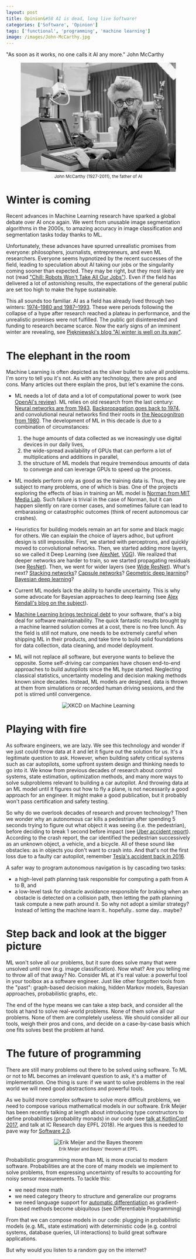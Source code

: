 ```yaml
---
layout: post
title: Opinion&#58 AI is dead, long live Software!
categories: ['Software', 'Opinion']
tags: ['functional', 'programming', 'machine learning']
image: /images/John-McCarthy.jpg
---
```


"As soon as it works, no one calls it AI any more." John McCarthy

<figure>
    <center>
    <img src="/images/John-McCarthy.jpg" alt="John McCarthy (1927-2011), the father of AI">
    <figcaption>
        <small>John McCarthy (1927-2011), the father of AI</small>
    </figcaption>
    </center>
</figure>

# Winter is coming
Recent advances in Machine Learning research have sparked a global debate over AI once again.
We went from unusable image segmentation algorithms in the 2000s, to amazing accuracy in image classification and segmentation tasks today thanks to ML.

Unfortunately, these advances have spurred unrealistic promises from everyone: philosophers, journalists, entrepreneurs, and even ML researchers.
Everyone seems hypnotized by the recent successes of the field, leading to speculation about AI taking our jobs or the singularity coming sooner than expected.
They may be right, but they most likely are not (read ["Chill: Robots Won't Take All Our Jobs"](https://www.wired.com/2017/08/robots-will-not-take-your-job/)).
Even if the field has delivered a lot of astonishing results, the expectations of the general public are set too high to make the hype sustainable.

This all sounds too familiar.
AI as a field has already lived through two winters: [1974–1980 and 1987–1993](https://en.wikipedia.org/wiki/AI_winter).
These were periods following the collapse of a hype after research reached a plateau in performance, and the unrealistic promises were not fulfilled.
The public got disinterested and funding to research became scarce.
Now the early signs of an imminent winter are revealing, see [Piękniewski's blog "AI winter is well on its way"](https://blog.piekniewski.info/2018/05/28/ai-winter-is-well-on-its-way/).

# The elephant in the room
Machine Learning is often depicted as the silver bullet to solve all problems.
I'm sorry to tell you it's not.
As with any technology, there are pros and cons.
Many articles out there explain the pros, but let's examine the cons.

- ML needs a lot of data and a lot of computational power to work (see [OpenAI's review](https://blog.openai.com/ai-and-compute/)).
ML relies on old research from the last century: [Neural networks are from 1943](https://link.springer.com/article/10.1007/BF02478259), [Backpropagation goes back to 1974](https://www.researchgate.net/publication/35657389_Beyond_regression_new_tools_for_prediction_and_analysis_in_the_behavioral_sciences), and convolutional neural networks find their roots in [the Neocognitron from 1980](https://link.springer.com/article/10.1007/BF00344251).
The development of ML in this decade is due to a combination of circumstances:
    1. the huge amounts of data collected as we increasingly use digital devices in our daily lives,
    2. the wide-spread availability of GPUs that can perform a lot of multiplications and additions in parallel,
    3. the structure of ML models that require tremendous amounts of data to converge and can leverage GPUs to speed up the process.

- ML models perform only as good as the training data is.
Thus, they are subject to many problems, one of which is bias.
One of the projects exploring the effects of bias in training an ML model is [Norman from MIT Media Lab](http://norman-ai.mit.edu/).
Such failure is trivial in the case of Norman, but it can happen silently on rare corner cases, and sometimes failure can lead to embarassing or catastrophic outcomes (think of recent autonomous car crashes).

- Heuristics for building models remain an art for some and black magic for others.
We can explain the choice of layers adhoc, but upfront design is still impossible.
First, we started with perceptrons, and quickly moved to convolutional networks.
Then, we started adding more layers, so we called it Deep Learning (see [AlexNet](https://papers.nips.cc/paper/4824-imagenet-classification-with-deep-convolutional-neural-networks.pdf), [VGG](https://arxiv.org/pdf/1409.1556.pdf)).
We realized that deeper networks are harder to train, so we started propagating residuals (see [ResNet](https://arxiv.org/pdf/1512.03385.pdf)).
Then, we went for wider layers (see [Wide ResNet](https://arxiv.org/pdf/1605.07146.pdf)).
What's next? [Stacking networks](https://arxiv.org/pdf/1805.08559.pdf)? [Capsule networks](https://arxiv.org/pdf/1710.09829.pdf)? [Geometric deep learning](https://arxiv.org/pdf/1611.08097.pdf)? [Bayesian deep learning](http://bayesiandeeplearning.org/)?

- Current ML models lack the ability to handle uncertainty.
This is why some advocate for Bayesian approaches to deep learning (see [Alex Kendall's blog on the subject](https://alexgkendall.com/computer_vision/bayesian_deep_learning_for_safe_ai/)).

- [Machine Learning brings technical debt](https://static.googleusercontent.com/media/research.google.com/en//pubs/archive/43146.pdf) to your software, that's a big deal for software maintainability.
The quick fantastic results brought by a machine learned solution comes at a cost, there is no free lunch.
As the field is still not mature, one needs to be extremely careful when shipping ML in their products, and take time to build solid foundations for data collection, data cleaning, and model deployment.

- ML will not replace all software, but everyone wants to believe the opposite.
Some self-driving car companies have chosen end-to-end approaches to build autopilots since the ML hype started.
Neglecting classical statistics, uncertainty modeling and decision making methods known since decades.
Instead, ML models are designed, data is thrown at them from simulations or recorded human driving sessions, and the pot is stirred until convergence.

<figure>
    <center>
    <img src="https://imgs.xkcd.com/comics/machine_learning.png" alt="XKCD on Machine Learning">
    </center>
</figure>

# Playing with fire
As software engineers, we are lazy.
We see this technology and wonder if we just could throw data at it and let it figure out the solution for us.
It's a legitimate question to ask.
However, when building safety critical systems such as car autopilots, some upfront system design and thinking needs to go into it.
We know from previous decades of research about control systems, state estimation, optimization methods, and many more ways to solve subproblems relevant to building a car autopilot.
And throwing data at an ML model until it figures out how to fly a plane, is not necessarily a good approach for an engineer.
It might make a good publication, but it probably won't pass certification and safety testing.

So why do we overlook decades of research and proven technology?
Then we wonder why an autonomous car kills a pedestrian after spending 5 seconds trying to figure out what object it was seeing (i.e. the pedestrian), before deciding to break 1 second before impact (see [Uber accident report](https://www.ntsb.gov/news/press-releases/Pages/NR20180524.aspx)).
According to the crash report, the car identified the pedestrian successively as an unknown object, a vehicle, and a bicycle.
All of these sound like obstacles: as in objects you don't want to crash into.
And that's not the first loss due to a faulty car autopilot, remember [Tesla's accident back in 2016](https://www.tesla.com/en_GB/blog/tragic-loss).

A safer way to program autonomous navigation is by cascading two tasks:
- a high-level path planning task responsible for computing a path from A to B, and
- a low-level task for obstacle avoidance responsible for braking when an obstacle is detected on a collision path, then letting the path planning task compute a new path around it.
So why not adopt a similar strategy?
Instead of letting the machine learn it.. hopefully.. some day.. maybe?

# Step back and look at the bigger picture
ML won't solve all our problems, but it sure does solve many that were unsolved until now (e.g. image classification).
Now what? Are you telling me to throw all of that away?
No.
Consider ML at it's real value: a powerful tool in your toolbox as a software engineer.
Just like other forgotten tools from the "past": graph-based decision making, hidden Markov models, Bayesian approaches, probabilistic graphs, etc.

The end of the hype means we can take a step back, and consider all the tools at hand to solve real-world problems.
None of them solve all our problems.
None of them are completely useless.
We should consider all our tools, weigh their pros and cons, and decide on a case-by-case basis which one fits solves best the problem at hand.

# The future of programming
There are still many problems out there to be solved using software.
To ML or not to ML becomes an irrelevant question to ask, it's a matter of implementation.
One thing is sure: if we want to solve problems in the real world we will need good abstractions and powerful tools.

As we build more complex software to solve more difficult problems, we need to compose various mathematical models in our software.
Erik Meijer has been recently talking at length about introducing type constructors to define probabilities (probability monads) in our code (see [talk at KotlinConf 2017](https://www.youtube.com/watch?v=NKeHrApPWlo), and talk at IC Research day EPFL 2018).
He argues this is needed to pave way for [Software 2.0](https://medium.com/@karpathy/software-2-0-a64152b37c35).

<figure>
    <center>
    <img src="https://pbs.twimg.com/media/DfGO1cvXcAApoyb.jpg" alt="Erik Meijer and the Bayes theorem">
    <figcaption>
        <small>Erik Meijer and Bayes' theorem at EPFL</small>
    </figcaption>
    </center>
</figure>

Probabilistic programming more than ML is more crucial to modern software.
Probabilities are at the core of many models we implement to solve problems, from expressing uncertainty of results to accounting for noisy sensor measurements.
To tackle this:
- we need more math
- we need category theory to structure and generalize our programs
- we need language support for [automatic differentiation](http://www.robots.ox.ac.uk/~tvg/publications/talks/autodiff.pdf) as gradient-based methods become ubiquitous  (see Differentiable Programming)

From that we can compose models in our code: plugging in probabilistic models (e.g. ML, state estimation) with deterministic code (e.g. control systems, database queries, UI interactions) to build great software applications.

But why would you listen to a random guy on the internet?

